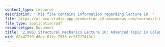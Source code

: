 ```yaml
---
content_type: resource
description: 'This file contains information regarding lecture 10. '
file: https://ol-ocw-studio-app-production.s3.amazonaws.com/courses/2-080j-structural-mechanics-fall-2013/68c42799d8ec61fe7933cc5f7f74f8c1_MIT2_080JF13_Lecture10.pdf
file_type: application/pdf
resourcetype: Document
title: '2.080J Structural Mechanics Lecture 10: Advanced Topic in Column Buckling'
uid: 68c42799-d8ec-61fe-7933-cc5f7f74f8c1
---
```

